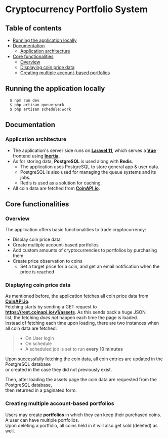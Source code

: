 # Cryptocurrency Portfolio System

## Table of contents

* [Running the application locally](#running-the-application-locally)
* [Documentation](#documentation)
  * [Application architecture](#application-architecture)
* [Core functionalities](#core-functionalities)
  * [Overview](#overview)
  * [Displaying coin price data](#displaying-coin-price-data)
  * [Creating multiple account-based portfolios](#creating-multiple-account-based-portfolios)

## Running the application locally
```shell
  $ npm run dev
  $ php artisan queue:work
  $ php artisan schedule:work
```

## Documentation

### Application architecture

* The application's server side runs on [**Laravel 11**](https://laravel.com/), which serves a 
[**Vue**](https://vuejs.org/) frontend using [**Inertia**](https://inertiajs.com/).  
* As for storing data, **PostgreSQL** is used along with **Redis**.
  * The application uses PostgreSQL to store general app & user data.
  * PostgreSQL is also used for managing the queue systems and its jobs.
  * Redis is used as a solution for caching.
* All coin data are fetched from [**CoinAPI.io**](https://www.coinapi.io/?_gl=1*1g124kb*_ga*MTIzMjgzMDMxMy4xNzM2MzIzODg1*_ga_EXCQW96F7R*MTczNjMyMzg4NC4xLjEuMTczNjMyMzg4OC4wLjAuMA..).

## Core functionalities

### Overview

The application offers basic functionalities to trade cryptocurrency:
* Display coin price data
* Create multiple account-based portfolios
* Add custom amounts of cryptocurrencies to portfolios by purchasing them
* Create price observation to coins
  * Set a target price for a coin, and get an email notification when the price is reached

### Displaying coin price data

As mentioned before, the application fetches all coin price data from [**CoinAPI.io**](https://www.coinapi.io/?_gl=1*1g124kb*_ga*MTIzMjgzMDMxMy4xNzM2MzIzODg1*_ga_EXCQW96F7R*MTczNjMyMzg4NC4xLjEuMTczNjMyMzg4OC4wLjAuMA..).  
Fetching starts by sending a GET request to **https://rest.coinapi.io/v1/assets**. As this sends back a huge JSON  
list, the fetching <em>does not</em> happen each time the page is loaded.  
Instead of fetching each time upon loading, there are two instances when all coin data are fetched:
> * On User login
> * On schedule
>  * A scheduled job is set to run **every 10 minutes**

Upon successfully fetching the coin data, all coin entries are updated in the PostgreSQL database   
or created in the case they did not previously exist.

Then, after loading the assets page the coin data are requested from the PostgreSQL database,  
then returned in a paginated form.

### Creating multiple account-based portfolios

Users may create **portfolios** in which they can keep their purchased coins. A user can have multiple portfolios.  
Upon deleting a portfolio, all coins held in it will also get sold (deleted) as well. 
